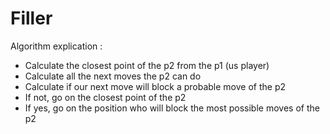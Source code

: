 # Filler

Algorithm explication :

- Calculate the closest point of the p2 from the p1 (us player)
- Calculate all the next moves the p2 can do
- Calculate if our next move will block a probable move of the p2
- If not, go on the closest point of the p2
- If yes, go on the position who will block the most possible moves of the p2
